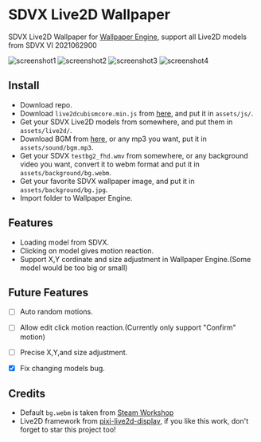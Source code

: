 # SDVX Live2D Wallpaper
SDVX Live2D Wallpaper for [Wallpaper Engine](https://store.steampowered.com/app/431960/Wallpaper_Engine/), support all Live2D models from SDVX VI 2021062900  
  
![screenshot1](screenshot1.jpg)
![screenshot2](screenshot2.png)
![screenshot3](screenshot3.jpg)
![screenshot4](screenshot4.jpg)


## Install
- Download repo.
- Download `live2dcubismcore.min.js` from [here](https://www.live2d.com/download/cubism-sdk/download-web/), and put it in `assets/js/`.
- Get your SDVX Live2D models from somewhere, and put them in `assets/live2d/`.
- Download BGM from [here](https://www.youtube.com/watch?v=tBd_QlnYwNg), or any mp3 you want, put it in `assets/sound/bgm.mp3`.
- Get your SDVX `testbg2_fhd.wmv` from somewhere, or any background video you want, convert it to webm format and put it in `assets/background/bg.webm`.
- Get your favorite SDVX wallpaper image, and put it in `assets/background/bg.jpg`.
- Import folder to Wallpaper Engine. 

## Features
- Loading model from SDVX.
- Clicking on model gives motion reaction.
- Support X,Y cordinate and size adjustment in Wallpaper Engine.(Some model would be too big or small)

## Future Features
- [ ] Auto random motions.
- [ ] Allow edit click motion reaction.(Currently only support "Confirm" motion)
- [ ] Precise X,Y,and size adjustment.
- [x] Fix changing models bug.


## Credits
- Default `bg.webm` is taken from [Steam Workshop](https://steamcommunity.com/sharedfiles/filedetails/?id=1940540424)
- Live2D framework from [pixi-live2d-display](https://github.com/guansss/pixi-live2d-display), if you like this work, don't forget to star this project too!
